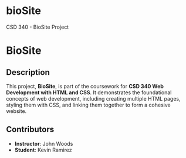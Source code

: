 # bioSite
CSD 340 - BioSite Project
# BioSite

## Description
This project, **BioSite**, is part of the coursework for **CSD 340 Web Development with HTML and CSS**. It demonstrates the foundational concepts of web development, including creating multiple HTML pages, styling them with CSS, and linking them together to form a cohesive website.

## Contributors
- **Instructor**: John Woods
- **Student**: Kevin Ramirez

